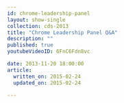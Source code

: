 ```yaml
---
id: chrome-leadership-panel
layout: show-single
collection: cds-2013
title: "Chrome Leadership Panel Q&A"
description: ""
published: true
youtubeVideoID: 6FnC6Fdn8vc

date: 2013-11-20 18:00:00
article:
  written_on: 2015-02-24
  updated_on: 2015-02-24

---
```

